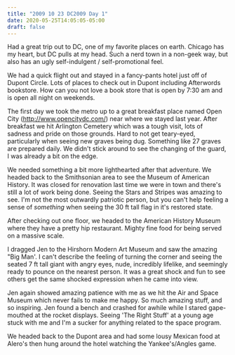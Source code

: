 ```yaml
---
title: "2009 10 23 DC2009 Day 1"
date: 2020-05-25T14:05:05-05:00
draft: false
---
```


Had a great trip out to DC, one of my favorite places on earth. Chicago has my heart, but DC pulls at my head. Such a nerd town in a non-geek way, but also has an ugly self-indulgent / self-promotional feel. 

We had a quick flight out and stayed in a fancy-pants hotel just off of Dupont Circle. Lots of places to check out in Dupont including Afterwords bookstore. How can you not love a book store that is open by 7:30 am and is open all night on weekends. 

The first day we took the metro up to a great breakfast place named Open City (http://www.opencitydc.com/) near where we stayed last year. After breakfast we hit Arlington Cemetery which was a tough visit, lots of sadness and pride on those grounds. Hard to not get teary-eyed, particularly when seeing new graves being dug. Something like 27 graves are prepared daily. We didn't stick around to see the changing of the guard, I was already a bit on the edge. 

We needed something a bit more lighthearted after that adventure. We headed back to the Smithsonian area to see the Museum of American History. It was closed for renovation last time we were in town and there's still a lot of work being done. Seeing the Stars and Stripes was amazing to see. I'm not the most outwardly patriotic person, but you can't help feeling a sense of *something* when seeing the 30 ft tall flag in it's restored state. 

After checking out one floor, we headed to the American History Museum where they have a pretty hip restaurant. Mighty fine food for being served on a massive scale. 

I dragged Jen to the Hirshorn Modern Art Museum and saw the amazing "Big Man'. I can't describe the feeling of turning the corner and seeing the seated 7 ft tall giant with angry eyes, nude, incredibly lifelike, and seemingly ready to pounce on the nearest person.  It was a great shock and fun to see others get the same shocked expression when he came into view. 

Jen again showed amazing patience with me as we hit the Air and Space Museum which never fails to make me happy. So much amazing stuff, and so inspiring. Jen found a bench and crashed for awhile while I stared gape-mouthed at the rocket displays. Seeing 'The Right Stuff' at a young age stuck with me and I'm a sucker for anything related to the space program. 

We headed back to the Dupont area and had some lousy Mexican food at Alero's then hung around the hotel watching the Yankee's/Angles game.
